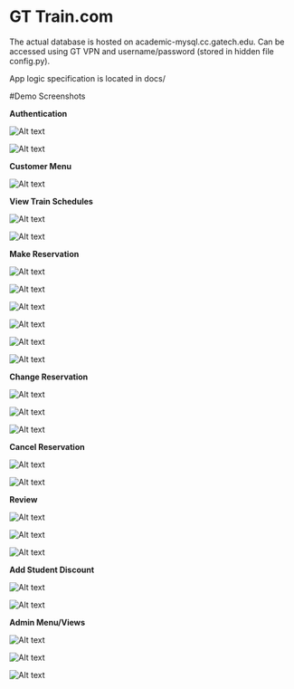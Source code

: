 # GT Train.com

The actual database is hosted on academic-mysql.cc.gatech.edu.
Can be accessed using GT VPN and username/password (stored in hidden file config.py).

App logic specification is located in docs/

#Demo Screenshots

**Authentication**

![Alt text](http://postimg.org/image/jqk2ycrw9/)

![Alt text](http://postimg.org/image/6ax28wjeh/)

**Customer Menu**

![Alt text](http://postimg.org/image/d2nhbr8e1/)

**View Train Schedules**

![Alt text](http://postimg.org/image/yqcfm78s9/)

![Alt text](http://postimg.org/image/cskk65j5l/)

**Make Reservation**

![Alt text](http://postimg.org/image/msfgm1uex/)

![Alt text](http://postimg.org/image/d95rsl6wp/)

![Alt text](http://postimg.org/image/capeqatkp/)

![Alt text](http://postimg.org/image/5iyzng4l5/)

![Alt text](http://postimg.org/image/6nt1str21/)

![Alt text](http://postimg.org/image/jt8jyxkxl/)

**Change Reservation**

![Alt text](http://postimg.org/image/p5xed28u1/)

![Alt text](http://postimg.org/image/b26l1s7y1/)

![Alt text](http://postimg.org/image/f7hhnp5q1/)

**Cancel Reservation**

![Alt text](http://postimg.org/image/wbp5fihx5/)

![Alt text](http://postimg.org/image/ew01axpa1/)

**Review**

![Alt text](http://postimg.org/image/k8ovp2d6h/)

![Alt text](http://postimg.org/image/5ugg07l15/)

![Alt text](http://postimg.org/image/cv9hq3t4p/)

**Add Student Discount**

![Alt text](http://postimg.org/image/jmzwsyi49/)

![Alt text](http://postimg.org/image/t8th999a1/)

**Admin Menu/Views**

![Alt text](http://postimg.org/image/h8818j1vd/)

![Alt text](http://postimg.org/image/m85hgh7i1/)

![Alt text](http://postimg.org/image/m9ff9w9bt/)
